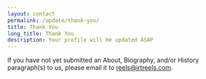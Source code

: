 ```yaml
---
layout: contact
permalink: /update/thank-you/
title: Thank You
long_title: Thank You
description: Your profile will be updated ASAP
---
```


If you have not yet submitted an About, Biography, and/or History paragraph(s) to us, please email it to [reels@irtreels.com](mailto:reels@irtreels.com). 
 